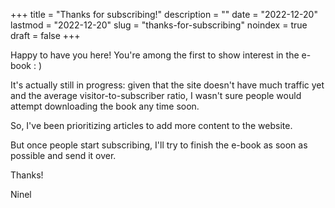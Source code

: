 +++
title = "Thanks for subscribing!"
description = ""
date = "2022-12-20"
lastmod = "2022-12-20"
slug = "thanks-for-subscribing"
noindex = true
draft = false
+++

Happy to have you here! You're among the first to show interest in the e-book : )

It's actually still in progress: given that the site doesn't have much traffic yet and the average visitor-to-subscriber ratio, I wasn't sure people would attempt downloading the book any time soon.

So, I've been prioritizing articles to add more content to the website.

But once people start subscribing, I'll try to finish the e-book as soon as possible and send it over.

Thanks!

Ninel
